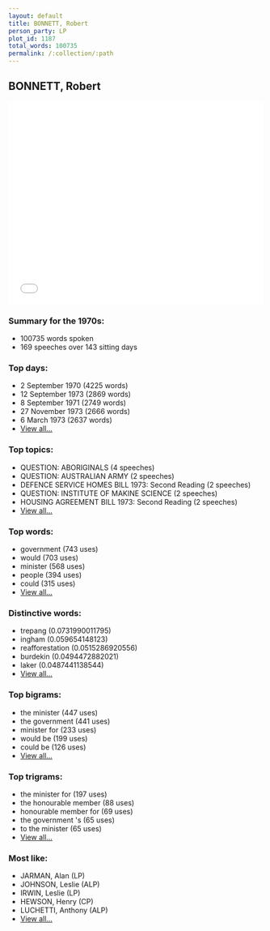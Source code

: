 ```yaml
---
layout: default
title: BONNETT, Robert
person_party: LP
plot_id: 1187
total_words: 100735
permalink: /:collection/:path
---
```


## BONNETT, Robert

<iframe width="100%" height="400" frameborder="0" scrolling="no" src="//plot.ly/~wragge/1187.embed"></iframe>


### Summary for the 1970s:

* 100735 words spoken
* 169 speeches over 143 sitting days


### Top days:

* 2 September 1970 (4225 words)
* 12 September 1973 (2869 words)
* 8 September 1971 (2749 words)
* 27 November 1973 (2666 words)
* 6 March 1973 (2637 words)
* [View all...](days/)


### Top topics:

* QUESTION: ABORIGINALS (4 speeches)
* QUESTION: AUSTRALIAN ARMY (2 speeches)
* DEFENCE SERVICE HOMES BILL 1973: Second Reading (2 speeches)
* QUESTION: INSTITUTE OF MAKINE SCIENCE (2 speeches)
* HOUSING AGREEMENT BILL 1973: Second Reading (2 speeches)
* [View all...](topics/)


### Top words:

* government (743 uses)
* would (703 uses)
* minister (568 uses)
* people (394 uses)
* could (315 uses)
* [View all...](words/)


### Distinctive words:

* trepang (0.0731990011795)
* ingham (0.059654148123)
* reafforestation (0.0515286920556)
* burdekin (0.0494472882021)
* laker (0.0487441138544)
* [View all...](sig_words/)


### Top bigrams:

* the minister (447 uses)
* the government (441 uses)
* minister for (233 uses)
* would be (199 uses)
* could be (126 uses)
* [View all...](bigrams/)


### Top trigrams:

* the minister for (197 uses)
* the honourable member (88 uses)
* honourable member for (69 uses)
* the government 's (65 uses)
* to the minister (65 uses)
* [View all...](trigrams/)


### Most like:

* JARMAN, Alan (LP)
* JOHNSON, Leslie (ALP)
* IRWIN, Leslie (LP)
* HEWSON, Henry (CP)
* LUCHETTI, Anthony (ALP)
* [View all...](similarities/)
